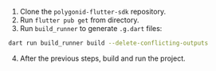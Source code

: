 1. Clone the `polygonid-flutter-sdk` repository.
2. Run `flutter pub get` from directory.
3. Run `build_runner` to generate `.g.dart` files:
```bash
dart run build_runner build --delete-conflicting-outputs
```
4. After the previous steps, build and run the project.
